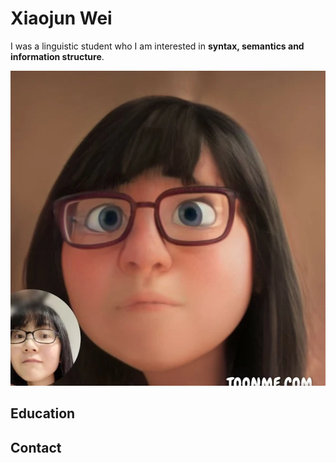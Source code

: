 # Xiaojun Wei
I was a linguistic student who 
I am interested in **syntax, semantics and information structure**.

![My photo](Xiaojun_cartoon.webp)


## Education


## Contact

